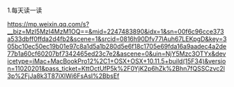 1.每天读一读

<https://mp.weixin.qq.com/s?__biz=MzI5MzI4MzM1OQ==&mid=2247483890&idx=1&sn=00f6c96cce373a533dbff0ffda2d4fb2&scene=1&srcid=0816h90Dfv77lAuh67LEKpgD&key=305bc10ec50ec19b01e97c8a1d5a1b280d5e6f18c1705e69fda16a9aadec4a2de77b1a60cf60207bf7342465ed23c7e2&ascene=0&uin=NjY5Mzc3OTYx&devicetype=iMac+MacBookPro12%2C1+OSX+OSX+10.11.5+build(15F34)&version=11020201&pass_ticket=KttOctUfP5k%2F0YjK2p6hZk%2Bhn7fQSSCzvc2l3p%2FjJa8k3T87iXlWi6FsAsI%2BbsEf>